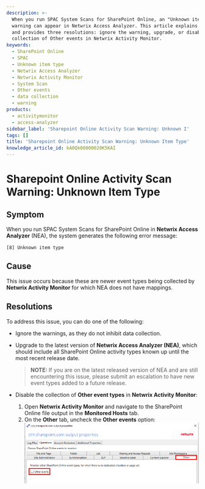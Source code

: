 ```yaml
---
description: >-
  When you run SPAC System Scans for SharePoint Online, an "Unknown item type"
  warning can appear in Netwrix Access Analyzer. This article explains the cause
  and provides three resolutions: ignore the warning, upgrade, or disable
  collection of Other events in Netwrix Activity Monitor.
keywords:
  - SharePoint Online
  - SPAC
  - Unknown item type
  - Netwrix Access Analyzer
  - Netwrix Activity Monitor
  - System Scan
  - Other events
  - data collection
  - warning
products:
  - activitymonitor
  - access-analyzer
sidebar_label: 'Sharepoint Online Activity Scan Warning: Unknown I'
tags: []
title: 'Sharepoint Online Activity Scan Warning: Unknown Item Type'
knowledge_article_id: kA0Qk00000020K5KAI
---
```


# Sharepoint Online Activity Scan Warning: Unknown Item Type

## Symptom

When you run SPAC System Scans for SharePoint Online in **Netwrix Access Analyzer** (NEA), the system generates the following error message:

```
[8] Unknown item type
```

## Cause

This issue occurs because these are newer event types being collected by **Netwrix Activity Monitor** for which NEA does not have mappings.

## Resolutions

To address this issue, you can do one of the following:

- Ignore the warnings, as they do not inhibit data collection.

- Upgrade to the latest version of **Netwrix Access Analyzer (NEA)**, which should include all SharePoint Online activity types known up until the most recent release date.

  > **NOTE:** If you are on the latest released version of NEA and are still encountering this issue, please submit an escalation to have new event types added to a future release.

- Disable the collection of **Other event types** in **Netwrix Activity Monitor**:

  1. Open **Netwrix Activity Monitor** and navigate to the SharePoint Online file output in the **Monitored Hosts** tab.
  2. On the **Other** tab, uncheck the **Other events** option:  
     ![SharePoint Online Other events option screenshot](./images/ka0Qk000000CnwD_0EMQk00000BF8bi.png)
